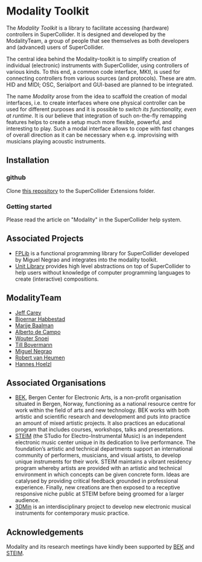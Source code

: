 # Modality Toolkit

The *Modality Toolkit* is a library to facilitate accessing (hardware) controllers in SuperCollider.
It is designed and developed by the ModalityTeam, a group of people that see themselves as both developers and (advanced) users of SuperCollider.

The central idea behind the Modality-toolkit is to simplify creation of individual (electronic) instruments with SuperCollider, using controllers of various kinds. To this end, a common code interface, MKtl, is used for connecting  controllers from various sources (and protocols). These are atm. HID and MIDI; OSC, Serialport and GUI-based are planned to be integrated.

The name *Modality* arose from the idea to scaffold the creation of modal interfaces, i.e. to create interfaces where one physical controller can be used for different purposes and it is possible to *switch its functionality, even at runtime*.
It is our believe that integration of such on-the-fly remapping features helps to create a setup much more flexible, powerful, and interesting to play. 
Such a modal interface allows to cope with fast changes of overall direction as it can be necessary when e.g. improvising with musicians playing acoustic instruments.

## Installation

### github

Clone [this repository](https://github.com/ModalityTeam/Modality-toolkit) to the SuperCollider Extensions folder.

### Getting started

Please read the article on "Modality" in the SuperCollider help system.

## Associated Projects

+ [FPLib](https://github.com/miguel-negrao/FPLib) is a functional programming library for SuperCollider developed by Miguel Negrao and integrates into the modality toolkit.
+ [Unit Library](https://github.com/GameOfLife/Unit-Lib) provides high level abstractions on top of SuperCollider to help users without knowledge of computer programming languages to create (interactive) compositions.


## ModalityTeam
+ [Jeff Carey](http://jeffcarey.foundation-one.org/)
+ [Bjoernar Habbestad](http://www.bek.no/~bjornar/)
+ [Marije Baalman](http://www.nescivi.eu/)
+ [Alberto de Campo](http://albertodecampo.net/)
+ [Wouter Snoei](http://www.woutersnoei.nl/)
+ [Till Bovermann](http://tai-studio.org/)
+ [Miguel Negrao](http://www.friendlyvirus.org/miguelnegrao/)
+ [Robert van Heumen](http://west28.nl/)
+ [Hannes Hoelzl](http://www.earweego.net/)


## Associated Organisations

+ [BEK](http://www.bek.no/), Bergen Center for Electronic Arts, is a non-profit organisation situated in Bergen, Norway, functioning as a national resource centre for work within the field of arts and new technology.
BEK works with both artistic and scientific research and development and puts into practice an amount of mixed artistic projects. It also practices an educational program that includes courses, workshops, talks and presentations.
+ [STEIM](http://steim.org/) (the STudio for Electro-Instrumental Music) is an independent electronic music center unique in its dedication to live performance. The foundation’s artistic and technical departments support an international community of performers, musicians, and visual artists, to develop unique instruments for their work. STEIM maintains a vibrant residency program whereby artists are provided with an artistic and technical environment in which concepts can be given concrete form. Ideas are catalysed by providing critical feedback grounded in professional experience. Finally, new creations are then exposed to a receptive responsive niche public at STEIM before being groomed for a larger audience.
+ [3DMin](http://www.hybrid-plattform.org/en/projects/alle/34-aktuelle-projekte/663-design-development-and-dissemination-of-new-musical-instruments-4) is an interdisciplinary project to develop new electronic musical instruments for contemporary music practice.

## Acknowledgements
Modality and its research meetings have kindly been supported by [BEK](http://www.bek.no/) and [STEIM](http://steim.org/).
